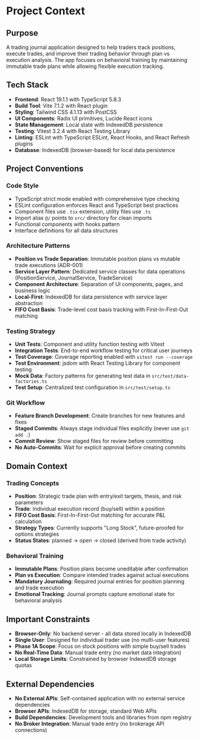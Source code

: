 # Project Context

## Purpose
A trading journal application designed to help traders track positions, execute trades, and improve their trading behavior through plan vs execution analysis. The app focuses on behavioral training by maintaining immutable trade plans while allowing flexible execution tracking.

## Tech Stack
- **Frontend**: React 19.1.1 with TypeScript 5.8.3
- **Build Tool**: Vite 7.1.2 with React plugin
- **Styling**: Tailwind CSS 4.1.13 with PostCSS
- **UI Components**: Radix UI primitives, Lucide React icons
- **State Management**: Local state with IndexedDB persistence
- **Testing**: Vitest 3.2.4 with React Testing Library
- **Linting**: ESLint with TypeScript ESLint, React Hooks, and React Refresh plugins
- **Database**: IndexedDB (browser-based) for local data persistence

## Project Conventions

### Code Style
- TypeScript strict mode enabled with comprehensive type checking
- ESLint configuration enforces React and TypeScript best practices
- Component files use `.tsx` extension, utility files use `.ts`
- Import alias `@/` points to `src/` directory for clean imports
- Functional components with hooks pattern
- Interface definitions for all data structures

### Architecture Patterns
- **Position vs Trade Separation**: Immutable position plans vs mutable trade executions (ADR-001)
- **Service Layer Pattern**: Dedicated service classes for data operations (PositionService, JournalService, TradeService)
- **Component Architecture**: Separation of UI components, pages, and business logic
- **Local-First**: IndexedDB for data persistence with service layer abstraction
- **FIFO Cost Basis**: Trade-level cost basis tracking with First-In-First-Out matching

### Testing Strategy
- **Unit Tests**: Component and utility function testing with Vitest
- **Integration Tests**: End-to-end workflow testing for critical user journeys
- **Test Coverage**: Coverage reporting enabled with `vitest run --coverage`
- **Test Environment**: jsdom with React Testing Library for component testing
- **Mock Data**: Factory patterns for generating test data in `src/test/data-factories.ts`
- **Test Setup**: Centralized test configuration in `src/test/setup.ts`

### Git Workflow
- **Feature Branch Development**: Create branches for new features and fixes
- **Staged Commits**: Always stage individual files explicitly (never use `git add .`)
- **Commit Review**: Show staged files for review before committing
- **No Auto-Commits**: Wait for explicit approval before creating commits

## Domain Context

### Trading Concepts
- **Position**: Strategic trade plan with entry/exit targets, thesis, and risk parameters
- **Trade**: Individual execution record (buy/sell) within a position
- **FIFO Cost Basis**: First-In-First-Out matching for accurate P&L calculation
- **Strategy Types**: Currently supports "Long Stock", future-proofed for options strategies
- **Status States**: planned → open → closed (derived from trade activity)

### Behavioral Training
- **Immutable Plans**: Position plans become uneditable after confirmation
- **Plan vs Execution**: Compare intended trades against actual executions
- **Mandatory Journaling**: Required journal entries for position planning and trade execution
- **Emotional Tracking**: Journal prompts capture emotional state for behavioral analysis

## Important Constraints
- **Browser-Only**: No backend server - all data stored locally in IndexedDB
- **Single User**: Designed for individual trader use (no multi-user features)
- **Phase 1A Scope**: Focus on stock positions with simple buy/sell trades
- **No Real-Time Data**: Manual trade entry (no market data integration)
- **Local Storage Limits**: Constrained by browser IndexedDB storage quotas

## External Dependencies
- **No External APIs**: Self-contained application with no external service dependencies
- **Browser APIs**: IndexedDB for storage, standard Web APIs
- **Build Dependencies**: Development tools and libraries from npm registry
- **No Broker Integration**: Manual trade entry (no brokerage API connections)
